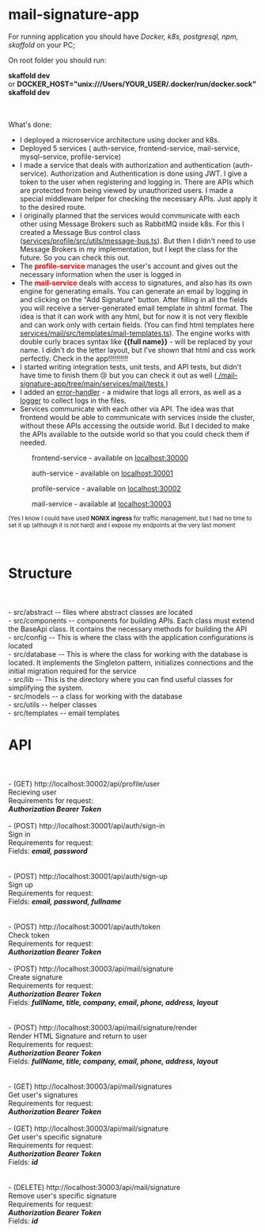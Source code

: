 # mail-signature-app

For running application you should have *Docker, k8s, postgresql, npm, skaffold* on your PC;

On root folder you should run:

<b>skaffold dev</b><br> or <b>DOCKER_HOST="unix:///Users/YOUR_USER/.docker/run/docker.sock" skaffold dev</b><br><br><br>

What's done: 
- I deployed a microservice architecture using docker and k8s.
- Deployed 5 services ( auth-service, frontend-service, mail-service, mysql-service, profile-service)
- I made a service that deals with authorization and authentication (auth-service). Authorization and Authentication is done using JWT. I give a token to the user when registering and logging in. There are APIs which are protected from being viewed by unauthorized users. I made a special middleware helper for checking the necessary APIs. Just apply it to the desired route.
- I originally planned that the services would communicate with each other using Message Brokers such as RabbitMQ inside k8s. For this I created a Message Bus control class (<a href="https://github.com/sergeyHudzenko/mail-signature-app/tree/main/services/profile/src/utils/message-bus.ts">services/profile/src/utils/message-bus.ts</a>). But then I didn't need to use Message Brokers in my implementation, but I kept the class for the future. So you can check this out.
- The <b style="color:red">profile-service</b> manages the user's account and gives out the necessary information when the user is logged in
- The <b style="color:red">mail-service</b> deals with access to signatures, and also has its own engine for generating emails. You can generate an email by logging in and clicking on the "Add Signature" button. After filling in all the fields you will receive a server-generated email template in shtml format. The idea is that it can work with any html, but for now it is not very flexible and can work only with certain fields. (You can find html templates here <a href="https://github.com/sergeyHudzenko/mail-signature-app/tree/main/services/mail/src/templates/mail-templates.ts">services/mail/src/templates/mail-templates.ts</a>). The engine works with double curly braces syntax like <b>{{full name}}</b> - will be replaced by your name. I didn't do the letter layout, but I've shown that html and css work perfectly. Check in the app!!!!!!!!!!
- I started writing integration tests, unit tests, and API tests, but didn't have time to finish them 😢 but you can check it out as well (<a href="https://github.com/sergeyHudzenko/mail-signature-app/tree/main/services/mail/tests"> /mail-signature-app/tree/main/services/mail/tests </a>)
- I added an <a href="https://github.com/sergeyHudzenko/mail-signature-app/blob/main/services/mail/src/middleware/error-handler.ts">error-handler</a> - a midwire that logs all errors, as well as a [logger](https://github.com/sergeyHudzenko/mail-signature-app/blob/main/services/mail/src/lib/logger.ts) to collect logs in the files.
- Services communicate with each other via API. The idea was that frontend would be able to communicate with services inside the cluster, without these APIs accessing the outside world. But I decided to make the APIs available to the outside world so that you could check them if needed.

<ul>
<ol>frontend-service - available on <a href="http://localhost:30000">localhost:30000</a></ol>
<ol>auth-service - available on  <a href="http://localhost:30001">localhost:30001</a></ol>
<ol>profile-service - available on  <a href="http://localhost:30002">localhost:30002</a></ol>
<ol>mail-service - available at  <a href="http://localhost:30003">localhost:30003</a></ol>
</ul> 
<small>(Yes I know I could have used <b>NGNIX ingress</b> for traffic management, but I had no time to set it up (although it is not hard) and I expose my endpoints at the very last moment</small>

<br>
<br>
<br>

# Structure
<br>
<br>
- src/abstract -- files where abstract classes are located <br>
- src/components -- components for building APIs. Each class must extend the BaseApi class. It contains the necessary methods for building the API<br>
- src/config -- This is where the class with the application configurations is located<br>
- src/database -- This is where the class for working with the database is located. It implements the Singleton pattern, initializes connections and the initial migration required for the service<br>
- src/lib -- This is the directory where you can find useful classes for simplifying the system. <br>
- src/models -- a class for working with the database<br>
- src/utils -- helper classes<br>
- src/templates -- email templates 

# API
<br>
<br>
- (GET)  http://localhost:30002/api/profile/user 
<br>Recieving user<br>
Requirements for request:<br>
<b><i>Authorization Bearer Token</i></b>
<br><br>
- (POST)  http://localhost:30001/api/auth/sign-in
<br>Sign in<br>
Requirements for request:<br>
Fields: <b><i>email, password</i></b><br>
<br><br>
- (POST)  http://localhost:30001/api/auth/sign-up
<br>Sign up <br>
Requirements for request:<br>
Fields: <b><i>email, password, fullname</i></b><br>
<br><br>
- (POST)  http://localhost:30001/api/auth/token
<br>Check token<br>
Requirements for request:<br>
<b><i>Authorization Bearer Token</i></b>
<br><br>
- (POST)  http://localhost:30003/api/mail/signature
<br>Create signature<br>
Requirements for request:<br>
<b><i>Authorization Bearer Token</i></b><br>
Fields: <b><i>fullName, title, company, email, phone, address, layout</i></b><br>
<br><br>
- (POST)  http://localhost:30003/api/mail/signature/render
<br>Render HTML Signature and return to user<br>
Requirements for request:<br>
<b><i>Authorization Bearer Token</i></b><br>
Fields: <b><i>fullName, title, company, email, phone, address, layout</i></b><br>
<br><br>
- (GET)  http://localhost:30003/api/mail/signatures
<br>Get user's signatures<br>
Requirements for request:<br>
<b><i>Authorization Bearer Token</i></b>
<br><br>
- (GET)  http://localhost:30003/api/mail/signature
<br>Get user's specific signature<br>
Requirements for request:<br>
<b><i>Authorization Bearer Token</i></b><br>
Fields: <b><i>id</i></b><br>
<br><br>
- (DELETE)  http://localhost:30003/api/mail/signature
<br>Remove user's specific signature<br>
Requirements for request:<br>
<b><i>Authorization Bearer Token</i></b><br>
Fields: <b><i>id</i></b><br>
<br><br>
